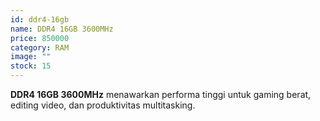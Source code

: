 ```yaml
---
id: ddr4-16gb
name: DDR4 16GB 3600MHz
price: 850000
category: RAM
image: ""
stock: 15
---
```


**DDR4 16GB 3600MHz** menawarkan performa tinggi untuk gaming berat, editing video, dan produktivitas multitasking.
